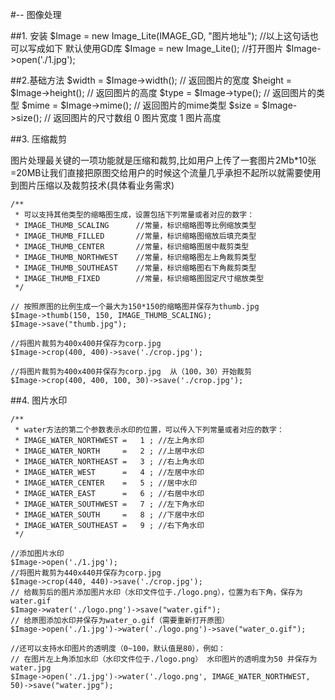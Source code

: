 #-- 图像处理

##1. 安装
	$Image = new Image_Lite(IMAGE_GD, "图片地址");
	//以上这句话也可以写成如下 默认使用GD库
	$Image = new Image_Lite();
	//打开图片
	$Image->open('./1.jpg');

##2.基础方法
	$width  = $Image->width(); // 返回图片的宽度
	$height = $Image->height(); // 返回图片的高度
	$type   = $Image->type(); // 返回图片的类型
	$mime   = $Image->mime(); // 返回图片的mime类型
	$size   = $Image->size(); // 返回图片的尺寸数组 0 图片宽度 1 图片高度


##3. 压缩裁剪

图片处理最关键的一项功能就是压缩和裁剪,比如用户上传了一套图片2Mb*10张=20MB让我们直接把原图交给用户的时候这个流量几乎承担不起所以就需要使用到图片压缩以及裁剪技术(具体看业务需求)

	/**
	 * 可以支持其他类型的缩略图生成，设置包括下列常量或者对应的数字：
	 * IMAGE_THUMB_SCALING      //常量，标识缩略图等比例缩放类型
	 * IMAGE_THUMB_FILLED       //常量，标识缩略图缩放后填充类型
	 * IMAGE_THUMB_CENTER       //常量，标识缩略图居中裁剪类型
	 * IMAGE_THUMB_NORTHWEST    //常量，标识缩略图左上角裁剪类型
	 * IMAGE_THUMB_SOUTHEAST    //常量，标识缩略图右下角裁剪类型
	 * IMAGE_THUMB_FIXED        //常量，标识缩略图固定尺寸缩放类型
	 */
	
	// 按照原图的比例生成一个最大为150*150的缩略图并保存为thumb.jpg
	$Image->thumb(150, 150, IMAGE_THUMB_SCALING);
	$Image->save("thumb.jpg");
	
	//将图片裁剪为400x400并保存为corp.jpg
	$Image->crop(400, 400)->save('./crop.jpg');
	
	//将图片裁剪为400x400并保存为corp.jpg  从（100，30）开始裁剪
	$Image->crop(400, 400, 100, 30)->save('./crop.jpg');

##4. 图片水印

	/**
	 * water方法的第二个参数表示水印的位置，可以传入下列常量或者对应的数字：
	 * IMAGE_WATER_NORTHWEST =   1 ; //左上角水印
	 * IMAGE_WATER_NORTH     =   2 ; //上居中水印
	 * IMAGE_WATER_NORTHEAST =   3 ; //右上角水印
	 * IMAGE_WATER_WEST      =   4 ; //左居中水印
	 * IMAGE_WATER_CENTER    =   5 ; //居中水印
	 * IMAGE_WATER_EAST      =   6 ; //右居中水印
	 * IMAGE_WATER_SOUTHWEST =   7 ; //左下角水印
	 * IMAGE_WATER_SOUTH     =   8 ; //下居中水印
	 * IMAGE_WATER_SOUTHEAST =   9 ; //右下角水印
	 */
	
	//添加图片水印
	$Image->open('./1.jpg');
	//将图片裁剪为440x440并保存为corp.jpg
	$Image->crop(440, 440)->save('./crop.jpg');
	// 给裁剪后的图片添加图片水印（水印文件位于./logo.png），位置为右下角，保存为water.gif
	$Image->water('./logo.png')->save("water.gif");
	// 给原图添加水印并保存为water_o.gif（需要重新打开原图）
	$Image->open('./1.jpg')->water('./logo.png')->save("water_o.gif");
	
	//还可以支持水印图片的透明度（0~100，默认值是80），例如：
	// 在图片左上角添加水印（水印文件位于./logo.png） 水印图片的透明度为50 并保存为water.jpg
	$Image->open('./1.jpg')->water('./logo.png', IMAGE_WATER_NORTHWEST, 50)->save("water.jpg");

